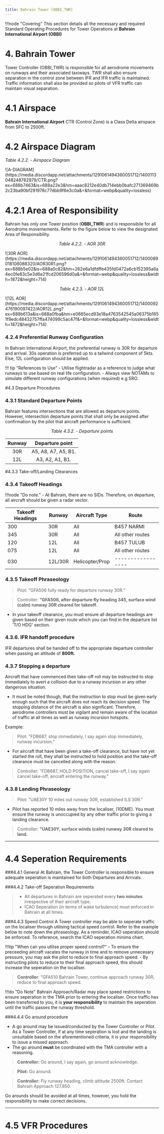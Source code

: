 ```yaml
---
title: Bahrain Tower [OBBI_TWR]
---
```


!!!node "Covering"
    This section details all the necessary and required Standard Operating Procedures for Tower Operations at **Bahrain International Airport (OBBI)**

# 4. Bahrain Tower
Tower Controller (OBBI_TWR) is responsible for all aerodrome movements on runways and their associated taxiways. TWR shall also ensure separation in the control zone between IFR and IFR traffic is maintained. Traffic information shall also be provided so pilots of VFR traffic can maintain visual separation.


# 4.1 Airspace 
**Bahrain International Airport** CTR (Control Zone) is a Class Delta airspace from SFC to 2500ft. 

# **4.2 Airspace Diagram**

<p style="text-align: left; font-style: italic;">
Table 4.2.2. - Airspace Diagram
</p>
![A-DIAGRAM](https://media.discordapp.net/attachments/1291061494360051712/1400113048248782979/CTR.png?ex=688b7463&is=688a22e3&hm=aaac8212e40db714ebb0bafc271369469b2c23ba90bf291978c77dbb9f6e3c0a&=&format=webp&quality=lossless)

# 4.2.1 Area of Responsibility 
Bahrain has only one Tower position (**OBBI_TWR**) and is responsibile for all Aerodrome movemements. Refer to the figure below to view the designated Area of Responsibility. 

<p style="text-align: center; font-style: italic;">
Table 4.2.2. - AOR 30R
</p>
![30R AOR](https://media.discordapp.net/attachments/1291061494360051712/1400089018108088320/AOR30R1.png?ex=688b5e02&is=688a0c82&hm=262e6a1dfdffe435fd0472a6cb152395a6a4ec0fe83c5e3d6e21fcd206596d0a&=&format=webp&quality=lossless&width=1872&height=714)

<p style="text-align: center; font-style: italic;">
Table 4.2.3. - AOR 12L
</p>
![12L AOR](https://media.discordapp.net/attachments/1291061494360051712/1400092476190097422/AOR12L.png?ex=688b613a&is=688a0fba&hm=e0665ecd93e18a4763542545a06375b1651f9edc48432757ffa474099c5ac47f&=&format=webp&quality=lossless&width=1872&height=714)

### 4.2.4 Preferential Runway Configuration
In Bahrain International Airport, the preferential runway is 30R for departure and arrival. 30s operation is preferred up to a tailwind component of 5kts. Else, 12L configuration should be applied. 


!!! tip "References to Use"
    - Utilise flightradar as a reference to judge what runways to use based on real life configuration. 
    - Always view NOTAMs to simulate different runway configurations (when required) e.g SRO. 


#4.3 Departure Procedures
### 4.3.1 Standard Departure Points

Bahrain features intersections that are allowed as departure points. However, intersection departure points that shall only be assigned after confirmation by the pilot that aircraft performance is sufficient. 


<p style="text-align: center; font-style: italic;">
Table 4.3.2. - Departure points
</p>

 |       **Runway**       |     **Departure point**     |
|:------------------------:|:-----------------------:|
|        30R       |        A5, A8, A7, A5, B1.       |
|        12L      |        A3, A2, A1, B1.       |

#4.3.3 Take-off/Landing Clearances 

### 4.3.4 Takeoff Headings 

!!!node "Do note."
    - At Bahrain, there are no SIDs. Therefore, on departure, all aircraft should be given a radar vector. 


| Takeoff Headings | Runway  | Aircraft Type    | Route             |
|------------------|---------|------------------|-------------------|
| 300              | 30R     | All              | B457 NARMI        |
| 345              | 30R     | All              | All other routes  |
| 120              | 12L     | All              | B457 TULUB        |
| 075              | 12L     | All              | All other routes  |
| 030              | 12L/30R | Helicopter/Prop  | ----------------- |

### 4.3.5 Takeoff Phraseology 

> Pilot: "GFA506 fully ready for departure runway 30R."

> Controller: **"GFA506, after departure fly heading 345, surface wind (calm) runway 30R cleared for takeoff.**

- In your takeoff clearance, you must ensure all departure headings are given based on their given route which you can find in the departure list 'T/O HDG' section. 

### 4.3.6. IFR handoff procedure
IFR departures shall be handed off to the appropriate departure controller when passing an altitude of **800ft.**

### 4.3.7 **Stopping a departure**
Aircraft that have commenced their take-off roll may be instructed to stop immediately to avert a collision due to a runway incursion or any other dangerous situation.

- It must be noted though, that the instruction to stop must be given early enough such that the aircraft does not reach its decision speed. The stopping distance of the aircraft is also significant. Therefore, aerodrome controllers must be vigilant and remain aware of the location of traffic at all times as well as runway incursion hotspots.

Example:

> Pilot: "FDB687, stop immediately, I say again stop immediately, runway incursion."

- For aircraft that have been given a take-off clearance, but have not yet started the roll, they shall be instructed to hold position and the take-off clearance must be cancelled along with the reason.

> Controller: "FDB687, HOLD POSITION, cancel take-off, I say again cancel take-off, aircraft entering the runway."


### 4.3.8 Landing Phraseology 

 >Pilot: "UAE30Y 10 miles out runway 30R, established ILS 30R."

 - Pilot has reported 10 miles away from the localiser, (10DME). You must ensure the runway is unoccupied by any other traffic prior to giving a landing clearance. 

> Controller: **"UAE30Y, surface winds (calm) runway 30R cleared to land.**


---

# 4.4 Seperation Requirements 
###4.4.1 General 
At Bahrain, the Tower Controller is responsible to ensure adequate seperation is maintained for both Departures and Arrivals. 

###4.4.2 Take-off Seperation Requirements
> - All departures in Bahrain are seperated every **two minutes** irrespective of their aircraft type.
> - ICAO Seperation (in terms of wake turbulence) must enforced in Bahrain at all times. 

###4.4.3 Speed Control
A Tower controller may be able to seperate traffic on the localiser through utilising tactical speed control. Refer to the example below to note down the phraseology. As a reminder, ICAO seperation should be enforced. To reference, search the ICAO seperation minima chart. 

!!!tip "When can you utilise proper speed control?"
    - To ensure the preceeding aircraft vacates the runway in time and to remove unnecesary pressure, you may ask the pilot to reduce to final approach speed. 
    - By instructing pilots to reduce to their final approach speed, this should increase the seperation on the localiser. 

> **Controller**: "GFA510 Bahrain Tower, continue approach runway 30R, reduce to final approach speed. 

!!!do "Do Note"
    Bahrain Approach/Radar may place speed restrictions to ensure seperation in the TMA prior to entering the localiser. Once traffic has been transferred to you, it is **your responsibility** to maintain the seperation until the traffic passes the runway threshold. 

###4.4.4 Go around procedure
- A go around may be issued/conducted by the Tower Controller or Pilot. As a Tower Controller, if at any time seperation is lost and the landing is unsuitable based on the aforementioned criteria, it is your responsibility to issue a missed approach. 
- The go around **must** be coordinated with the TMA controller with a reasoning. 

> **Controller:** Go around, I say again, go around acknowledge.

> **Pilot:** Go around. 

> **Controller:** Fly runway heading, climb altitude 2500ft. Contact Bahrain Approach 127.850. 

 Go arounds should be avoided at all times, however, you hold the responsibility to make correct decisions. 

 ---

 # 4.5 VFR Procedures